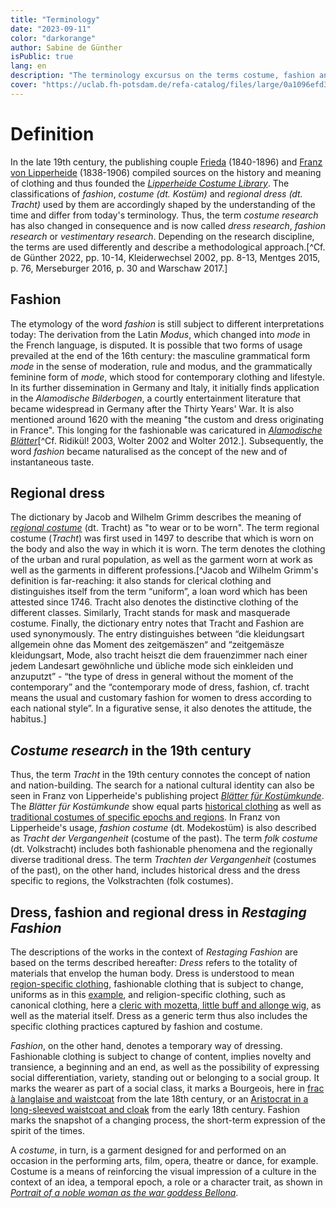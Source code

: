 ```yaml
---
title: "Terminology"
date: "2023-09-11"
color: "darkorange"
author: Sabine de Günther
isPublic: true
lang: en
description: "The terminology excursus on the terms costume, fashion and traditional costume is intended to highlight the use of these terms in the temporal context of the creation of the Lipperheide Costume Library and the Textile Collection of the Germanisches Nationalmuseum Nuremberg. The terminologies used in scientific publications around 1900 and in early dress research from the mid-19th century onwards differed from today's usage and underwent an elementary change in meaning."
cover: "https://uclab.fh-potsdam.de/refa-catalog/files/large/0a1096efd3fcd71023f394d81636cb0389eeda45.jpg"
---
```


# Definition
In the late 19th century, the publishing couple [Frieda](https://uclab.fh-potsdam.de/refa-catalog/api/resources/18762) (1840-1896) and [Franz von Lipperheide](https://uclab.fh-potsdam.de/refa-catalog/api/resources/9364) (1838-1906) compiled sources on the history and meaning of clothing and thus founded the *[Lipperheide Costume Library](https://uclab.fh-potsdam.de/refa-catalog/api/resources/18717)*. The classifications of *fashion*, *costume (dt. Kostüm)* and *regional dress (dt. Tracht)* used by them are accordingly shaped by the understanding of the time and differ from today's terminology. Thus, the term *costume research* has also changed in consequence and is now called *dress research*, *fashion research* or *vestimentary research*. Depending on the research discipline, the terms are used differently and describe a methodological approach.[^Cf. de Günther 2022, pp. 10-14, Kleiderwechsel 2002, pp. 8-13, Mentges 2015, p. 76, Merseburger 2016, p. 30 and Warschaw 2017.]

## Fashion
The etymology of the word *fashion* is still subject to different interpretations today: The derivation from the Latin *Modus*, which changed into *mode* in the French language, is disputed. It is possible that two forms of usage prevailed at the end of the 16th century: the masculine grammatical form *mode* in the sense of moderation, rule and modus, and the grammatically feminine form of *mode*, which stood for contemporary clothing and lifestyle. In its further dissemination in Germany and Italy, it initially finds application in the *Alamodische Bilderbogen*, a courtly entertainment literature that became widespread in Germany after the Thirty Years' War. It is also mentioned around 1620 with the meaning "the custom and dress originating in France". This longing for the fashionable was caricatured in *[Alamodische Blätter](https://uclab.fh-potsdam.de/refa-catalog/api/resources/48313)*[^Cf. Ridikül! 2003, Wolter 2002 and Wolter 2012.]. Subsequently, the word *fashion* became naturalised as the concept of the new and of instantaneous taste.

## Regional dress
The dictionary by Jacob and Wilhelm Grimm describes the meaning of *[regional costume](http://www.woerterbuchnetz.de/DWB?lemma=tracht)* (dt. Tracht) as "to wear or to be worn". The term regional costume (*Tracht*) was first used in 1497 to describe that which is worn on the body and also the way in which it is worn. The term denotes the clothing of the urban and rural population, as well as the garment worn at work as well as the garments in different professions.[^Jacob and Wilhelm Grimm's definition is far-reaching: it also stands for clerical clothing and distinguishes itself from the term “uniform”, a loan word which has been attested since 1746. Tracht also denotes the distinctive clothing of the different classes. Similarly, Tracht stands for mask and masquerade costume. Finally, the dictionary entry notes that Tracht and Fashion are used synonymously. The entry distinguishes between “die kleidungsart allgemein ohne das Moment des zeitgemäszen“ and “zeitgemäsze kleidungsart, Mode, also tracht heiszt die dem frauenzimmer nach einer jedem Landesart gewöhnliche und übliche mode sich einkleiden und anzuputzt” - “the type of dress in general without the moment of the contemporary” and the “contemporary mode of dress, fashion, cf. tracht means the usual and customary fashion for women to dress according to each national style”. In a figurative sense, it also denotes the attitude, the habitus.]

## *Costume research* in the 19th century
Thus, the term *Tracht* in the 19th century connotes the concept of nation and nation-building. The search for a national cultural identity can also be seen in Franz von Lipperheide's publishing project *[Blätter für Kostümkunde](https://uclab.fh-potsdam.de/refa-catalog/api/resources/17794)*. The *Blätter für Kostümkunde* show equal parts [historical clothing](https://uclab.fh-potsdam.de/refa-catalog/api/resources/48545) as well as [traditional costumes of specific epochs and regions](https://uclab.fh-potsdam.de/refa-catalog/api/resources/48544). In Franz von Lipperheide's usage, *fashion costume* (dt. Modekostüm) is also described as *Tracht der Vergangenheit* (costume of the past). The term *folk costume* (dt. Volkstracht) includes both fashionable phenomena and the regionally diverse traditional dress. The term *Trachten der Vergangenheit* (costumes of the past), on the other hand, includes historical dress and the dress specific to regions, the Volkstrachten (folk costumes).

## Dress, fashion and regional dress in *Restaging Fashion*
The descriptions of the works in the context of *Restaging Fashion* are based on the terms described hereafter: *Dress* refers to the totality of materials that envelop the human body. Dress is understood to mean [region-specific clothing](https://uclab.fh-potsdam.de/refa-catalog/api/resources/10280), fashionable clothing that is subject to change, uniforms as in this [example](https://uclab.fh-potsdam.de/refa-catalog/api/resources/633), and religion-specific clothing, such as canonical clothing, here a [cleric with mozetta, little buff and allonge wig](https://uclab.fh-potsdam.de/refa-catalog/api/resources/343), as well as the material itself. Dress as a generic term thus also includes the specific clothing practices captured by fashion and costume.

*Fashion*, on the other hand, denotes a temporary way of dressing. Fashionable clothing is subject to change of content, implies novelty and transience, a beginning and an end, as well as the possibility of expressing social differentiation, variety, standing out or belonging to a social group. It marks the wearer as part of a social class, it marks a Bourgeois, here in [frac à langlaise and waistcoat](https://uclab.fh-potsdam.de/refa-catalog/api/resources/176) from the late 18th century, or an [Aristocrat in a long-sleeved waistcoat and cloak](https://uclab.fh-potsdam.de/refa-catalog/api/resources/477) from the early 18th century. Fashion marks the snapshot of a changing process, the short-term expression of the spirit of the times. 

A *costume*, in turn, is a garment designed for and performed on an occasion in the performing arts, film, opera, theatre or dance, for example. Costume is a means of reinforcing the visual impression of a culture in the context of an idea, a temporal epoch, a role or a character trait, as shown in *[Portrait of a noble woman as the war goddess Bellona](https://uclab.fh-potsdam.de/refa-catalog/api/resources/575)*.
